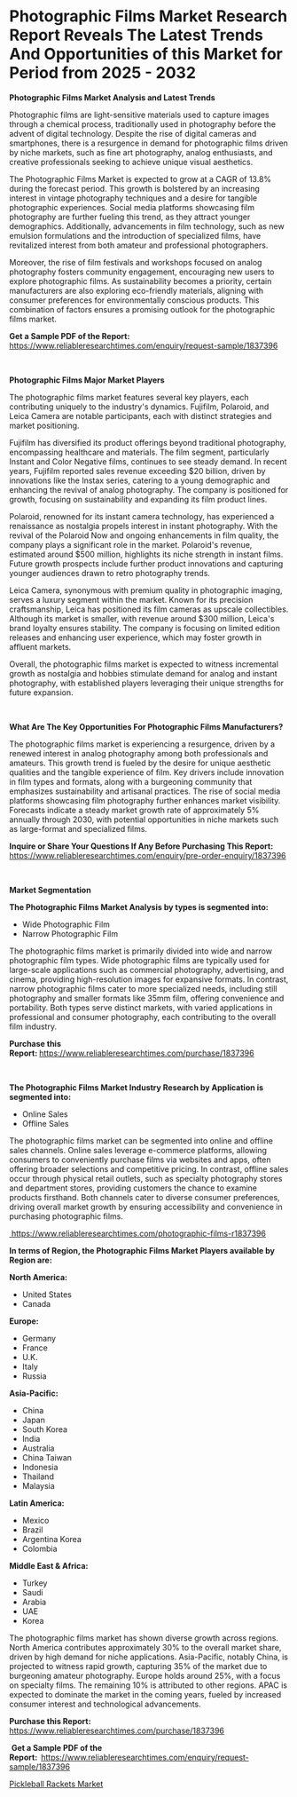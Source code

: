 <p><h1>Photographic Films Market Research Report Reveals The Latest Trends And Opportunities of this Market for Period from 2025 - 2032</h1></p><p><strong>Photographic Films Market Analysis and Latest Trends</strong></p>
<p><p>Photographic films are light-sensitive materials used to capture images through a chemical process, traditionally used in photography before the advent of digital technology. Despite the rise of digital cameras and smartphones, there is a resurgence in demand for photographic films driven by niche markets, such as fine art photography, analog enthusiasts, and creative professionals seeking to achieve unique visual aesthetics.</p><p>The Photographic Films Market is expected to grow at a CAGR of 13.8% during the forecast period. This growth is bolstered by an increasing interest in vintage photography techniques and a desire for tangible photographic experiences. Social media platforms showcasing film photography are further fueling this trend, as they attract younger demographics. Additionally, advancements in film technology, such as new emulsion formulations and the introduction of specialized films, have revitalized interest from both amateur and professional photographers. </p><p>Moreover, the rise of film festivals and workshops focused on analog photography fosters community engagement, encouraging new users to explore photographic films. As sustainability becomes a priority, certain manufacturers are also exploring eco-friendly materials, aligning with consumer preferences for environmentally conscious products. This combination of factors ensures a promising outlook for the photographic films market.</p></p>
<p><strong>Get a Sample PDF of the Report:&nbsp;</strong> <a href="https://www.reliableresearchtimes.com/enquiry/request-sample/1837396?utm_campaign=2229&utm_medium=2&utm_source=Github&utm_content=ia&utm_term=08022025&utm_id=photographic-films">https://www.reliableresearchtimes.com/enquiry/request-sample/1837396</a></p>
<p>&nbsp;</p>
<p><strong>Photographic Films Major Market Players</strong></p>
<p><p>The photographic films market features several key players, each contributing uniquely to the industry's dynamics. Fujifilm, Polaroid, and Leica Camera are notable participants, each with distinct strategies and market positioning.</p><p>Fujifilm has diversified its product offerings beyond traditional photography, encompassing healthcare and materials. The film segment, particularly Instant and Color Negative films, continues to see steady demand. In recent years, Fujifilm reported sales revenue exceeding $20 billion, driven by innovations like the Instax series, catering to a young demographic and enhancing the revival of analog photography. The company is positioned for growth, focusing on sustainability and expanding its film product lines.</p><p>Polaroid, renowned for its instant camera technology, has experienced a renaissance as nostalgia propels interest in instant photography. With the revival of the Polaroid Now and ongoing enhancements in film quality, the company plays a significant role in the market. Polaroid's revenue, estimated around $500 million, highlights its niche strength in instant films. Future growth prospects include further product innovations and capturing younger audiences drawn to retro photography trends.</p><p>Leica Camera, synonymous with premium quality in photographic imaging, serves a luxury segment within the market. Known for its precision craftsmanship, Leica has positioned its film cameras as upscale collectibles. Although its market is smaller, with revenue around $300 million, Leica's brand loyalty ensures stability. The company is focusing on limited edition releases and enhancing user experience, which may foster growth in affluent markets.</p><p>Overall, the photographic films market is expected to witness incremental growth as nostalgia and hobbies stimulate demand for analog and instant photography, with established players leveraging their unique strengths for future expansion.</p></p>
<p>&nbsp;</p>
<p><strong>What Are The Key Opportunities For Photographic Films Manufacturers?</strong></p>
<p><p>The photographic films market is experiencing a resurgence, driven by a renewed interest in analog photography among both professionals and amateurs. This growth trend is fueled by the desire for unique aesthetic qualities and the tangible experience of film. Key drivers include innovation in film types and formats, along with a burgeoning community that emphasizes sustainability and artisanal practices. The rise of social media platforms showcasing film photography further enhances market visibility. Forecasts indicate a steady market growth rate of approximately 5% annually through 2030, with potential opportunities in niche markets such as large-format and specialized films.</p></p>
<p><strong>Inquire or Share Your Questions If Any Before Purchasing This Report:</strong> <a href="https://www.reliableresearchtimes.com/enquiry/pre-order-enquiry/1837396?utm_campaign=2229&utm_medium=2&utm_source=Github&utm_content=ia&utm_term=08022025&utm_id=photographic-films">https://www.reliableresearchtimes.com/enquiry/pre-order-enquiry/1837396</a></p>
<p>&nbsp;</p>
<p><strong>Market Segmentation</strong></p>
<p><strong>The Photographic Films Market Analysis by types is segmented into:</strong></p>
<p><ul><li>Wide Photographic Film</li><li>Narrow Photographic Film</li></ul></p>
<p><p>The photographic films market is primarily divided into wide and narrow photographic film types. Wide photographic films are typically used for large-scale applications such as commercial photography, advertising, and cinema, providing high-resolution images for expansive formats. In contrast, narrow photographic films cater to more specialized needs, including still photography and smaller formats like 35mm film, offering convenience and portability. Both types serve distinct markets, with varied applications in professional and consumer photography, each contributing to the overall film industry.</p></p>
<p><strong>Purchase this Report:&nbsp;</strong><a href="https://www.reliableresearchtimes.com/purchase/1837396?utm_campaign=2229&utm_medium=2&utm_source=Github&utm_content=ia&utm_term=08022025&utm_id=photographic-films">https://www.reliableresearchtimes.com/purchase/1837396</a></p>
<p>&nbsp;</p>
<p><strong>The Photographic Films Market Industry Research by Application is segmented into:</strong></p>
<p><ul><li>Online Sales</li><li>Offline Sales</li></ul></p>
<p><p>The photographic films market can be segmented into online and offline sales channels. Online sales leverage e-commerce platforms, allowing consumers to conveniently purchase films via websites and apps, often offering broader selections and competitive pricing. In contrast, offline sales occur through physical retail outlets, such as specialty photography stores and department stores, providing customers the chance to examine products firsthand. Both channels cater to diverse consumer preferences, driving overall market growth by ensuring accessibility and convenience in purchasing photographic films.</p></p>
<p><a href="https://www.reliableresearchtimes.com/photographic-films-r1837396?utm_campaign=2229&utm_medium=2&utm_source=Github&utm_content=ia&utm_term=08022025&utm_id=photographic-films">&nbsp;https://www.reliableresearchtimes.com/photographic-films-r1837396</a></p>
<p><strong>In terms of Region, the Photographic Films Market Players available by Region are:</strong></p>
<p>
    <p> <strong> North America: </strong>
        <ul>
            <li>United States</li>
            <li>Canada</li>
        </ul>
        </p> 
    <p> <strong> Europe: </strong>
        <ul>
            <li>Germany</li>
            <li>France</li>
            <li>U.K.</li>
            <li>Italy</li>
            <li>Russia</li>
        </ul>
        </p> 
    <p> <strong> Asia-Pacific: </strong>
        <ul>
            <li>China</li>
            <li>Japan</li>
            <li>South Korea</li>
            <li>India</li>
            <li>Australia</li>
            <li>China Taiwan</li>
            <li>Indonesia</li>
            <li>Thailand</li>
            <li>Malaysia</li>
        </ul>
        </p> 
    <p> <strong> Latin America: </strong>
        <ul>
            <li>Mexico</li>
            <li>Brazil</li>
            <li>Argentina Korea</li>
            <li>Colombia</li>
        </ul>
        </p> 
    <p> <strong> Middle East & Africa: </strong>
        <ul>
            <li>Turkey</li>
            <li>Saudi</li>
            <li>Arabia</li>
            <li>UAE</li>
            <li>Korea</li>
        </ul>
    </p>
    </p>
<p><p>The photographic films market has shown diverse growth across regions. North America contributes approximately 30% to the overall market share, driven by high demand for niche applications. Asia-Pacific, notably China, is projected to witness rapid growth, capturing 35% of the market due to burgeoning amateur photography. Europe holds around 25%, with a focus on specialty films. The remaining 10% is attributed to other regions. APAC is expected to dominate the market in the coming years, fueled by increased consumer interest and technological advancements.</p></p>
<p><strong>Purchase this Report: </strong><a href="https://www.reliableresearchtimes.com/purchase/1837396?utm_campaign=2229&utm_medium=2&utm_source=Github&utm_content=ia&utm_term=08022025&utm_id=photographic-films">https://www.reliableresearchtimes.com/purchase/1837396</a></p>
<p>&nbsp;<strong>Get a Sample PDF of the Report:&nbsp;&nbsp;</strong><a href="https://www.reliableresearchtimes.com/enquiry/request-sample/1837396?utm_campaign=2229&utm_medium=2&utm_source=Github&utm_content=ia&utm_term=08022025&utm_id=photographic-films">https://www.reliableresearchtimes.com/enquiry/request-sample/1837396</a></p>
<p><strong></strong></p>
<p><p><a href="https://github.com/DianaWilson796/Market-Research-Report-List-1/blob/main/pickleball-rackets-market.md?utm_campaign=2229&utm_medium=2&utm_source=Github&utm_content=ia&utm_term=08022025&utm_id=photographic-films">Pickleball Rackets Market</a></p></p>